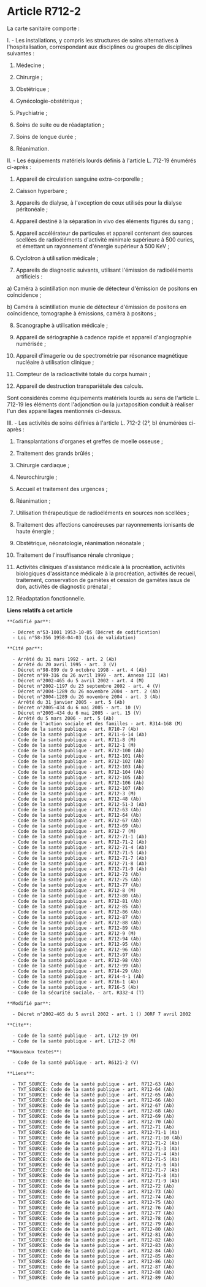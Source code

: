 # Article R712-2

La carte sanitaire comporte :

I. - Les installations, y compris les structures de soins alternatives à l'hospitalisation, correspondant aux disciplines ou
groupes de disciplines suivantes :

1. Médecine ;

2. Chirurgie ;

3. Obstétrique ;

3. Gynécologie-obstétrique ;

4. Psychiatrie ;

5. Soins de suite ou de réadaptation ;

6. Soins de longue durée ;

7. Réanimation.

II. - Les équipements matériels lourds définis à l'article L. 712-19 énumérés ci-après :

1. Appareil de circulation sanguine extra-corporelle ;

2. Caisson hyperbare ;

3. Appareils de dialyse, à l'exception de ceux utilisés pour la dialyse péritonéale ;

4. Appareil destiné à la séparation in vivo des éléments figurés du sang ;

5. Appareil accélérateur de particules et appareil contenant des sources scellées de radioéléments d'activité minimale
supérieure à 500 curies, et émettant un rayonnement d'énergie supérieur à 500 KeV ;

6. Cyclotron à utilisation médicale ;

7. Appareils de diagnostic suivants, utilisant l'émission de radioéléments artificiels :

a) Caméra à scintillation non munie de détecteur d'émission de positons en coïncidence ;

b) Caméra à scintillation munie de détecteur d'émission de positons en coïncidence, tomographe à émissions, caméra à
positons ;

8. Scanographe à utilisation médicale ;

9. Appareil de sériographie à cadence rapide et appareil d'angiographie numérisée ;

10. Appareil d'imagerie ou de spectrométrie par résonance magnétique nucléaire à utilisation clinique ;

11. Compteur de la radioactivité totale du corps humain ;

12. Appareil de destruction transpariétale des calculs.

Sont considérés comme équipements matériels lourds au sens de l'article L. 712-19 les éléments dont l'adjonction ou la
juxtaposition conduit à réaliser l'un des appareillages mentionnés ci-dessus.

III. - Les activités de soins définies à l'article L. 712-2 (2°, b) énumérées ci-après :

1. Transplantations d'organes et greffes de moelle osseuse ;

2. Traitement des grands brûlés ;

3. Chirurgie cardiaque ;

4. Neurochirurgie ;

5. Accueil et traitement des urgences ;

6. Réanimation ;

7. Utilisation thérapeutique de radioéléments en sources non scellées ;

8. Traitement des affections cancéreuses par rayonnements ionisants de haute énergie ;

9. Obstétrique, néonatologie, réanimation néonatale ;

10. Traitement de l'insuffisance rénale chronique ;

11. Activités cliniques d'assistance médicale à la procréation, activités biologiques d'assistance médicale à la procréation,
activités de recueil, traitement, conservation de gamètes et cession de gamètes issus de don, activités de diagnostic
prénatal ;

12. Réadaptation fonctionnelle.

**Liens relatifs à cet article**

	**Codifié par**:

	  - Décret n°53-1001 1953-10-05 (Décret de codification)
	  - Loi n°58-356 1958-04-03 (Loi de validation)

	**Cité par**:

	  - Arrêté du 31 mars 1992 - art. 2 (Ab)
	  - Arrêté du 20 avril 1995 - art. 3 (V)
	  - Décret n°98-899 du 9 octobre 1998 - art. 4 (Ab)
	  - Décret n°99-316 du 26 avril 1999 - art. Annexe III (Ab)
	  - Décret n°2002-465 du 5 avril 2002 - art. 4 (M)
	  - Décret n°2002-1197 du 23 septembre 2002 - art. 4 (V)
	  - Décret n°2004-1289 du 26 novembre 2004 - art. 2 (Ab)
	  - Décret n°2004-1289 du 26 novembre 2004 - art. 3 (Ab)
	  - Arrêté du 31 janvier 2005 - art. 5 (Ab)
	  - Décret n°2005-434 du 6 mai 2005 - art. 10 (V)
	  - Décret n°2005-434 du 6 mai 2005 - art. 15 (V)
	  - Arrêté du 5 mars 2006 - art. 5 (Ab)
	  - Code de l'action sociale et des familles - art. R314-168 (M)
	  - Code de la santé publique - art. R710-7 (Ab)
	  - Code de la santé publique - art. R711-6-14 (Ab)
	  - Code de la santé publique - art. R711-8 (M)
	  - Code de la santé publique - art. R712-1 (M)
	  - Code de la santé publique - art. R712-100 (Ab)
	  - Code de la santé publique - art. R712-101 (Ab)
	  - Code de la santé publique - art. R712-102 (Ab)
	  - Code de la santé publique - art. R712-103 (Ab)
	  - Code de la santé publique - art. R712-104 (Ab)
	  - Code de la santé publique - art. R712-105 (Ab)
	  - Code de la santé publique - art. R712-106 (Ab)
	  - Code de la santé publique - art. R712-107 (Ab)
	  - Code de la santé publique - art. R712-3 (M)
	  - Code de la santé publique - art. R712-48 (Ab)
	  - Code de la santé publique - art. R712-51-3 (Ab)
	  - Code de la santé publique - art. R712-63 (Ab)
	  - Code de la santé publique - art. R712-64 (Ab)
	  - Code de la santé publique - art. R712-67 (Ab)
	  - Code de la santé publique - art. R712-69 (Ab)
	  - Code de la santé publique - art. R712-7 (M)
	  - Code de la santé publique - art. R712-71-1 (Ab)
	  - Code de la santé publique - art. R712-71-2 (Ab)
	  - Code de la santé publique - art. R712-71-4 (Ab)
	  - Code de la santé publique - art. R712-71-5 (Ab)
	  - Code de la santé publique - art. R712-71-7 (Ab)
	  - Code de la santé publique - art. R712-71-8 (Ab)
	  - Code de la santé publique - art. R712-71-9 (Ab)
	  - Code de la santé publique - art. R712-73 (Ab)
	  - Code de la santé publique - art. R712-75 (Ab)
	  - Code de la santé publique - art. R712-77 (Ab)
	  - Code de la santé publique - art. R712-8 (M)
	  - Code de la santé publique - art. R712-80 (Ab)
	  - Code de la santé publique - art. R712-81 (Ab)
	  - Code de la santé publique - art. R712-85 (Ab)
	  - Code de la santé publique - art. R712-86 (Ab)
	  - Code de la santé publique - art. R712-87 (Ab)
	  - Code de la santé publique - art. R712-88 (Ab)
	  - Code de la santé publique - art. R712-89 (Ab)
	  - Code de la santé publique - art. R712-9 (M)
	  - Code de la santé publique - art. R712-94 (Ab)
	  - Code de la santé publique - art. R712-95 (Ab)
	  - Code de la santé publique - art. R712-96 (Ab)
	  - Code de la santé publique - art. R712-97 (Ab)
	  - Code de la santé publique - art. R712-98 (Ab)
	  - Code de la santé publique - art. R712-99 (Ab)
	  - Code de la santé publique - art. R714-29 (Ab)
	  - Code de la santé publique - art. R714-4-1 (Ab)
	  - Code de la santé publique - art. R716-1 (Ab)
	  - Code de la santé publique - art. R716-5 (Ab)
	  - Code de la sécurité sociale. - art. R332-4 (T)

	**Modifié par**:

	  - Décret n°2002-465 du 5 avril 2002 - art. 1 () JORF 7 avril 2002

	**Cite**:

	  - Code de la santé publique - art. L712-19 (M)
	  - Code de la santé publique - art. L712-2 (M)

	**Nouveaux textes**:

	  - Code de la santé publique - art. R6121-2 (V)

	**Liens**:

	  - TXT_SOURCE: Code de la santé publique - art. R712-63 (Ab)
	  - TXT_SOURCE: Code de la santé publique - art. R712-64 (Ab)
	  - TXT_SOURCE: Code de la santé publique - art. R712-65 (Ab)
	  - TXT_SOURCE: Code de la santé publique - art. R712-66 (Ab)
	  - TXT_SOURCE: Code de la santé publique - art. R712-67 (Ab)
	  - TXT_SOURCE: Code de la santé publique - art. R712-68 (Ab)
	  - TXT_SOURCE: Code de la santé publique - art. R712-69 (Ab)
	  - TXT_SOURCE: Code de la santé publique - art. R712-70 (Ab)
	  - TXT_SOURCE: Code de la santé publique - art. R712-71 (Ab)
	  - TXT_SOURCE: Code de la santé publique - art. R712-71-1 (Ab)
	  - TXT_SOURCE: Code de la santé publique - art. R712-71-10 (Ab)
	  - TXT_SOURCE: Code de la santé publique - art. R712-71-2 (Ab)
	  - TXT_SOURCE: Code de la santé publique - art. R712-71-3 (Ab)
	  - TXT_SOURCE: Code de la santé publique - art. R712-71-4 (Ab)
	  - TXT_SOURCE: Code de la santé publique - art. R712-71-5 (Ab)
	  - TXT_SOURCE: Code de la santé publique - art. R712-71-6 (Ab)
	  - TXT_SOURCE: Code de la santé publique - art. R712-71-7 (Ab)
	  - TXT_SOURCE: Code de la santé publique - art. R712-71-8 (Ab)
	  - TXT_SOURCE: Code de la santé publique - art. R712-71-9 (Ab)
	  - TXT_SOURCE: Code de la santé publique - art. R712-72 (Ab)
	  - TXT_SOURCE: Code de la santé publique - art. R712-73 (Ab)
	  - TXT_SOURCE: Code de la santé publique - art. R712-74 (Ab)
	  - TXT_SOURCE: Code de la santé publique - art. R712-75 (Ab)
	  - TXT_SOURCE: Code de la santé publique - art. R712-76 (Ab)
	  - TXT_SOURCE: Code de la santé publique - art. R712-77 (Ab)
	  - TXT_SOURCE: Code de la santé publique - art. R712-78 (Ab)
	  - TXT_SOURCE: Code de la santé publique - art. R712-79 (Ab)
	  - TXT_SOURCE: Code de la santé publique - art. R712-80 (Ab)
	  - TXT_SOURCE: Code de la santé publique - art. R712-81 (Ab)
	  - TXT_SOURCE: Code de la santé publique - art. R712-82 (Ab)
	  - TXT_SOURCE: Code de la santé publique - art. R712-83 (Ab)
	  - TXT_SOURCE: Code de la santé publique - art. R712-84 (Ab)
	  - TXT_SOURCE: Code de la santé publique - art. R712-85 (Ab)
	  - TXT_SOURCE: Code de la santé publique - art. R712-86 (Ab)
	  - TXT_SOURCE: Code de la santé publique - art. R712-87 (Ab)
	  - TXT_SOURCE: Code de la santé publique - art. R712-88 (Ab)
	  - TXT_SOURCE: Code de la santé publique - art. R712-89 (Ab)
